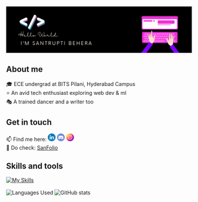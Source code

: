 ![](https://github.com/lazybug19/lazybug19/blob/main/hello.gif)

<!--
**lazybug19/lazybug19** is a ✨ _special_ ✨ repository because its `README.md` (this file) appears on your GitHub profile.
-->
## About me
 🎓 ECE undergrad at BITS Pilani, Hyderabad Campus <br>
 ⭐ An avid tech enthusiast exploring web dev & ml  <br>
 🎭 A trained dancer and a writer too 

## Get in touch
📫 Find me here: <a href="https://www.linkedin.com/in/santruptibehera/"><img src="https://raw.githubusercontent.com/lazybug19/lazybug19/main/imgs/linkedin.png" alt="icon | LinkedIn" width="21px"/></a>&nbsp;<a href="https://www.instagram.com/_santruptiiiiii__/"><img src="https://raw.githubusercontent.com/lazybug19/lazybug19/main/imgs/discord.svg" alt="icon | Discord" width="21px"/></a>&nbsp;<a href="https://www.instagram.com/_santruptiiiiii__/"><img src="https://raw.githubusercontent.com/lazybug19/lazybug19/main/imgs/instagram.png" alt="icon | Instagram" width="21px"/></a><br>
🐞 Do check: <a href="https://lazybug19.github.io/"> SanFolio </a>

## Skills and tools
[![My Skills](https://skillicons.dev/icons?i=c,cpp,java,nextjs,html,tailwindcss,react,nodejs,postman,python)](https://skillicons.dev)
<br><br><img src="https://github-readme-stats.vercel.app/api/top-langs/?username=lazybug19&layout=compact&theme=radical" alt="Languages Used" height="200">
![GitHub stats](https://github-readme-stats.vercel.app/api?username=lazybug19&show=prs_merged_percentage&hide=stars&show_icons=true&theme=radical)


